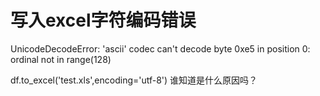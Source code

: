 # 写入excel字符编码错误

UnicodeDecodeError: 'ascii' codec can't decode byte 0xe5 in position 0: ordinal not in range(128)

df.to_excel('test.xls',encoding='utf-8')
谁知道是什么原因吗？